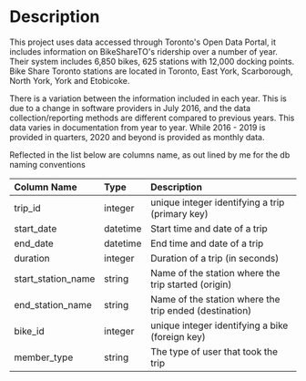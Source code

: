 # Description
This project uses data accessed through Toronto's Open Data Portal, it includes information 
on BikeShareTO's ridership over a number of year. Their system includes 6,850 bikes, 
625 stations with 12,000 docking points. Bike Share Toronto stations are located
in Toronto, East York, Scarborough, North York, York and Etobicoke.

There is a variation between the information included in each year. This is due 
to a change in software providers in July 2016, and the data collection/reporting methods 
are different compared to previous years. This data varies in documentation from year
to year. While 2016 - 2019 is provided in quarters, 2020 and beyond is provided as monthly data. 

Reflected in the list below are columns name, as out lined by me for the db naming conventions
 
| Column Name | Type | Description |
|:------------|:-----|:-------------------------|
| trip_id| integer| unique integer identifying a trip (primary key)|
| start_date| datetime| Start time and date of a trip|
| end_date| datetime|	End time and date of a trip|
| duration| integer|	Duration of a trip (in seconds)|
| start_station_name| string| Name of the station where the trip started (origin)|
| end_station_name| string| Name of the station where the trip ended (destination)|
| bike_id| integer| unique integer	identifying a bike (foreign key)|
| member_type| string| The type of user that took the trip|
